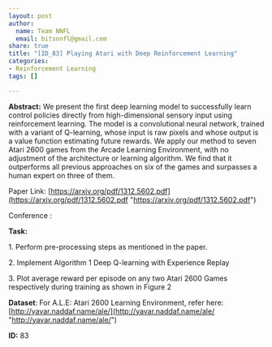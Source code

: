 ```yaml
---
layout: post
author:
  name: Team NNFL
  email: bitsnnfl@gmail.com
share: true
title: "[ID_83] Playing Atari with Deep Reinforcement Learning"
categories:
- Reinforcement Learning
tags: []

---
```

**Abstract:** We present the first deep learning model to successfully learn control policies directly from high-dimensional sensory input using reinforcement learning. The model is a convolutional neural network, trained with a variant of Q-learning, whose input is raw pixels and whose output is a value function estimating future rewards. We apply our method to seven Atari 2600 games from the Arcade Learning Environment, with no adjustment of the architecture or learning algorithm. We find that it outperforms all previous approaches on six of the games and surpasses a human expert on three of them.

Paper Link: [https://arxiv.org/pdf/1312.5602.pdf](https://arxiv.org/pdf/1312.5602.pdf "https://arxiv.org/pdf/1312.5602.pdf")

Conference : 

**Task:**

1\. Perform pre-processing steps as mentioned in the paper.

2\. Implement Algorithm 1 Deep Q-learning with Experience Replay

3\. Plot average reward per episode on any two Atari 2600 Games respectively during training as shown in Figure 2

**Dataset**: For A.L.E: Atari 2600 Learning Environment, refer here: [http://yavar.naddaf.name/ale/](http://yavar.naddaf.name/ale/ "http://yavar.naddaf.name/ale/")

**ID:** 83